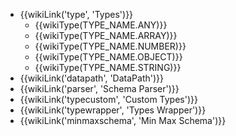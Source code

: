 - {{wikiLink('type', 'Types')}}
    - {{wikiType(TYPE_NAME.ANY)}}
    - {{wikiType(TYPE_NAME.ARRAY)}}
    - {{wikiType(TYPE_NAME.NUMBER)}}
    - {{wikiType(TYPE_NAME.OBJECT)}}
    - {{wikiType(TYPE_NAME.STRING)}}
- {{wikiLink('datapath', 'DataPath')}}
- {{wikiLink('parser', 'Schema Parser')}}
- {{wikiLink('typecustom', 'Custom Types')}}
- {{wikiLink('typewrapper', 'Types Wrapper')}}
- {{wikiLink('minmaxschema', 'Min Max Schema')}}
